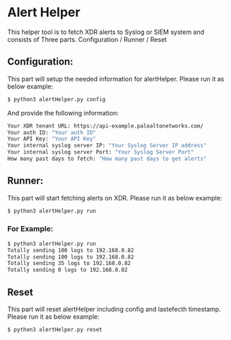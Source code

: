 # Alert Helper

This helper tool is to fetch XDR alerts to Syslog or SIEM system and consists of Three parts. Configuration / Runner / Reset

## Configuration:

This part will setup the needed information for alertHelper. Please run it as below example:
```sh
$ python3 alertHelper.py config
```

And provide the following information:
```sh
Your XDR tenant URL: https://api-example.paloaltonetworks.com/
Your auth ID: "Your auth ID"
Your API Key: "Your API Key"
Your internal syslog server IP: "Your Syslog Server IP address"
Your internal syslog server Port: "Your Syslog Server Port"
How many past days to fetch: "How many past days to get alerts"
```

## Runner:

This part will start fetching alerts on XDR. Please run it as below example:
```sh
$ python3 alertHelper.py run
```

### For Example:
```sh
$ python3 alertHelper.py run
Totally sending 100 logs to 192.168.0.82
Totally sending 100 logs to 192.168.0.82
Totally sending 35 logs to 192.168.0.82
Totally sending 0 logs to 192.168.0.82
```

## Reset

This part will reset alertHelper including config and lastefecth timestamp. Please run it as below example:
```sh
$ python3 alertHelper.py reset
```
